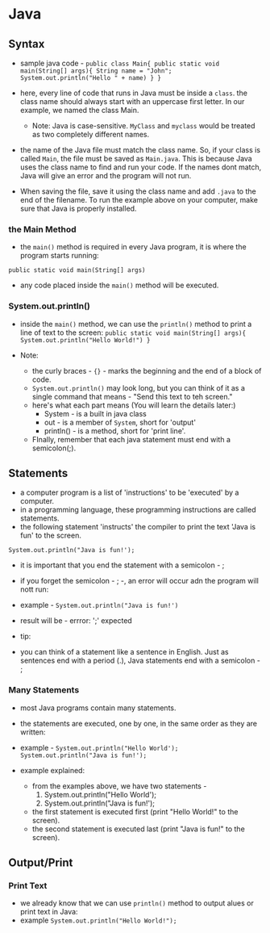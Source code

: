 # Java

## Syntax

- sample java code - 
`
public class Main{
	public static void main(String[] args){
		String name = "John";
		System.out.println("Hello " + name)
	}
}
`

- here, every line of code that runs in Java must be inside a `class`. the class name should always start with an uppercase first letter. In our example, we named the class Main.
	- Note: Java is case-sensitive. `MyClass` and `myclass` would be treated as two completely different names.
- the name of the Java file must match the class name. So, if your class is called `Main`, the file must be saved as `Main.java`. This is because Java uses the class name to find and run your code. If the names dont match, Java will give an error and the program will not run.
- When saving the file, save it using the class name and add `.java` to the end of the filename. To run the example above on your computer, make sure that Java is properly installed.


### the Main Method

- the `main()` method is required in every Java program, it is where the program starts running:

`
public static void main(String[] args)
`

- any code placed inside the `main()` method will be executed.


### System.out.println()

- inside the `main()` method, we can use the `println()` method to print a line of text to the screen:
`
public static void main(String[] args){
	System.out.println("Hello World!")
}
`

- Note:
	- the curly braces - `{}` - marks the beginning and the end of a block of code.
	- `System.out.println()` may look long, but you can think of it as a single command that means - "Send this text to teh screen."
	- here's what each part means (You will learn the details later:)
		- System - is a built in java class
		- out - is a member of `System`, short for 'output'
		- println() - is a method, short for 'print line'.
	- FInally, remember that each java statement must end with a semicolon(;).


## Statements 

- a computer program is a list of 'instructions' to be 'executed' by a computer.
- in a programming language, these programming instructions are called statements.
- the following statement 'instructs' the compiler to print the text 'Java is fun'  to the screen.

`
System.out.println("Java is fun!');
`

- it is important that you end the statement with a semicolon - ;
- if you forget the semicolon - ; -, an error will occur adn the program will nott run:
- example -
`
System.out.println("Java is fun!')
`
- result will be - errror: ';' expected

- tip:
- you can think of a statement like a sentence in English. Just as sentences end with a period (.), Java statements end with a semicolon - ;


### Many Statements

- most Java programs contain many statements.
- the statements are executed, one by one, in the same order as they are written:
- example - 
`
System.out.println("Hello World');
System.out.println("Java is fun!');
`

- example explained:
	- from the examples above, we have two statements - 
		1. System.out.println("Hello World');
		2. System.out.println("Java is fun!');
	- the first statement is executed first (print "Hello World!" to the screen).
	- the second statement is executed last (print "Java is fun!" to the screen).


## Output/Print

### Print Text

- we already know that we can use `println()` method to output alues or print text in Java:
- example 
`
System.out.println("Hello World!");
`